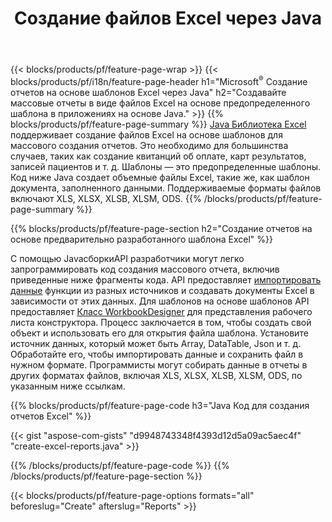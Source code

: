﻿---
title: Создание файлов Excel через Java
url: /ru/java/assembly/
description: Создавайте электронные таблицы Microsoft Excel из листа шаблона с помощью библиотеки электронных таблиц Java.
---
{{< blocks/products/pf/feature-page-wrap >}}
{{< blocks/products/pf/i18n/feature-page-header h1="Microsoft<sup>&reg;</sup> Создание отчетов на основе шаблонов Excel через Java" h2="Создавайте массовые отчеты в виде файлов Excel на основе предопределенного шаблона в приложениях на основе Java." >}}
{{% blocks/products/pf/feature-page-summary %}}
[Java Библиотека Excel](/cells/java/) поддерживает создание файлов Excel на основе шаблонов для массового создания отчетов. Это необходимо для большинства случаев, таких как создание квитанций об оплате, карт результатов, записей пациентов и т. д. Шаблоны — это предопределенные шаблоны. Код ниже Java создает объемные файлы Excel, такие же, как шаблон документа, заполненного данными. Поддерживаемые форматы файлов включают XLS, XLSX, XLSB, XLSM, ODS.
{{% /blocks/products/pf/feature-page-summary %}}

{{% blocks/products/pf/feature-page-section h2="Создание отчетов на основе предварительно разработанного шаблона Excel" %}}

С помощью JavaсборкиAPI разработчики могут легко запрограммировать код создания массового отчета, включив приведенные ниже фрагменты кода. API предоставляет [импортировать данные](https://docs.aspose.com/cells/java/import-and-export-data/) функции из разных источников и создавать документы Excel в зависимости от этих данных. Для шаблонов на основе шаблонов API предоставляет [Класс WorkbookDesigner](https://reference.aspose.com/cells/java/com.aspose.cells/WorkbookDesigner) для представления рабочего листа конструктора. Процесс заключается в том, чтобы создать свой объект и использовать его для открытия файла шаблона. Установите источник данных, который может быть Array, DataTable, Json и т. д. Обработайте его, чтобы импортировать данные и сохранить файл в нужном формате. Программисты могут собирать данные в отчеты в других форматах файлов, включая XLS, XLSX, XLSB, XLSM, ODS, по указанным ниже ссылкам.



{{% blocks/products/pf/feature-page-code h3="Java Код для создания отчетов Excel" %}}

{{< gist "aspose-com-gists" "d9948743348f4393d12d5a09ac5aec4f" "create-excel-reports.java" >}}

{{% /blocks/products/pf/feature-page-code %}}
{{% /blocks/products/pf/feature-page-section %}}

{{< blocks/products/pf/feature-page-options formats="all" beforeslug="Create" afterslug="Reports" >}}